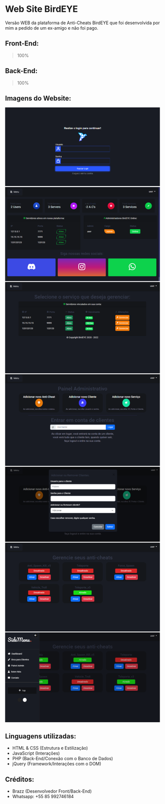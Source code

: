 # Web Site BirdEYE
Versão WEB da plataforma de Anti-Cheats BirdEYE que foi desenvolvida por mim a pedido de um ex-amigo e não foi pago.


## Front-End:
> 100%

## Back-End:
> 100%

## Imagens do Website:
![Imagem Login](/images-birdeye/Screenshot_94.png)
![Imagem Dashboard](/images-birdeye/Screenshot_95.png)
![Imagem Cliente CP](/images-birdeye/Screenshot_96.png)
![Imagem Painel Admin](/images-birdeye/Screenshot_97.png)
![Imagem Painel Admin](/images-birdeye/Screenshot_98.png)
![Imagem Gerenciamento de AC's](/images-birdeye/Screenshot_99.png)
![Imagem Barra Lateral](/images-birdeye/Screenshot_100.png)

## Linguagens utilizadas:
* HTML & CSS (Estrutura e Estilização)
* JavaScript (Interações)
* PHP (Back-End/Conexão com o Banco de Dados)
* jQuery (Framework/Interações com o DOM)


## Créditos:
* Brazz (Desenvolvedor Front/Back-End)
* Whatsapp: +55 85 992746184
